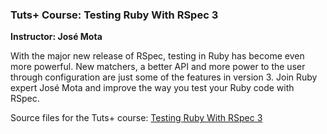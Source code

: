 ### Tuts+ Course: Testing Ruby With RSpec 3
**Instructor: José Mota**

With the major new release of RSpec, testing in Ruby has become even more powerful. New matchers, a better API and more power to the user through configuration are just some of the features in version 3. Join Ruby expert José Mota and improve the way you test your Ruby code with RSpec.

Source files for the Tuts+ course: [Testing Ruby With RSpec 3](https://code.tutsplus.com/courses/testing-ruby-with-rspec)
